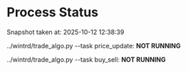 # Process Status

Snapshot taken at: 2025-10-12 12:38:39

../wintrd/trade_algo.py --task price_update: **NOT RUNNING**

../wintrd/trade_algo.py --task buy_sell: **NOT RUNNING**

